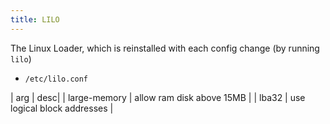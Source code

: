 ```yaml
---
title: LILO
---
```


The Linux Loader, which is reinstalled with each config change (by running `lilo`)

* `/etc/lilo.conf`

| arg | desc|
| large-memory | allow ram disk above 15MB |
| lba32 | use logical block addresses |
